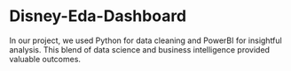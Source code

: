 # Disney-Eda-Dashboard
In our project, we used Python for data cleaning and PowerBI for insightful analysis. This blend of data science and business intelligence provided valuable outcomes.
